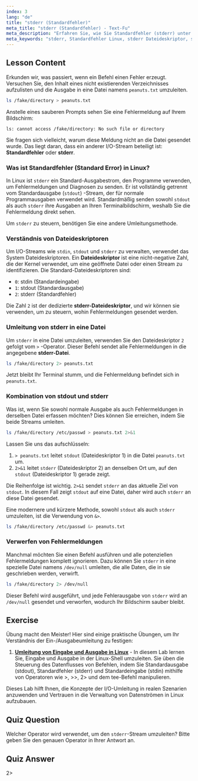 ```yaml
---
index: 3
lang: "de"
title: "stderr (Standardfehler)"
meta_title: "stderr (Standardfehler) - Text-Fu"
meta_description: "Erfahren Sie, wie Sie Standardfehler (stderr) unter Linux verwalten. Dieser Leitfaden behandelt stderr-Umleitung, den stderr-Dateideskriptor (2) und wie man stderr mithilfe von 2>, 2>&1 und &> in eine Datei oder nach /dev/null umleitet."
meta_keywords: "stderr, Standardfehler Linux, stderr Dateideskriptor, stderr Datei, Linux Standardfehler, stderr umleiten, 2>, 2>&1, &>, /dev/null, Bash Fehlerbehandlung"
---
```


## Lesson Content

Erkunden wir, was passiert, wenn ein Befehl einen Fehler erzeugt. Versuchen Sie, den Inhalt eines nicht existierenden Verzeichnisses aufzulisten und die Ausgabe in eine Datei namens `peanuts.txt` umzuleiten.

```bash
ls /fake/directory > peanuts.txt
```

Anstelle eines sauberen Prompts sehen Sie eine Fehlermeldung auf Ihrem Bildschirm:

```plaintext
ls: cannot access /fake/directory: No such file or directory
```

Sie fragen sich vielleicht, warum diese Meldung nicht an die Datei gesendet wurde. Das liegt daran, dass ein anderer I/O-Stream beteiligt ist: **Standardfehler** oder **stderr**.

### Was ist Standardfehler (Standard Error) in Linux?

In Linux ist `stderr` ein Standard-Ausgabestrom, den Programme verwenden, um Fehlermeldungen und Diagnosen zu senden. Er ist vollständig getrennt vom Standardausgabe (`stdout`) -Stream, der für normale Programmausgaben verwendet wird. Standardmäßig senden sowohl `stdout` als auch `stderr` ihre Ausgaben an Ihren Terminalbildschirm, weshalb Sie die Fehlermeldung direkt sehen.

Um `stderr` zu steuern, benötigen Sie eine andere Umleitungsmethode.

### Verständnis von Dateideskriptoren

Um I/O-Streams wie `stdin`, `stdout` und `stderr` zu verwalten, verwendet das System Dateideskriptoren. Ein **Dateideskriptor** ist eine nicht-negative Zahl, die der Kernel verwendet, um eine geöffnete Datei oder einen Stream zu identifizieren. Die Standard-Dateideskriptoren sind:

- `0`: stdin (Standardeingabe)
- `1`: stdout (Standardausgabe)
- `2`: stderr (Standardfehler)

Die Zahl `2` ist der dedizierte **stderr-Dateideskriptor**, und wir können sie verwenden, um zu steuern, wohin Fehlermeldungen gesendet werden.

### Umleitung von stderr in eine Datei

Um `stderr` in eine Datei umzuleiten, verwenden Sie den Dateideskriptor `2` gefolgt vom `>` -Operator. Dieser Befehl sendet alle Fehlermeldungen in die angegebene **stderr-Datei**.

```bash
ls /fake/directory 2> peanuts.txt
```

Jetzt bleibt Ihr Terminal stumm, und die Fehlermeldung befindet sich in `peanuts.txt`.

### Kombination von stdout und stderr

Was ist, wenn Sie sowohl normale Ausgabe als auch Fehlermeldungen in derselben Datei erfassen möchten? Dies können Sie erreichen, indem Sie beide Streams umleiten.

```bash
ls /fake/directory /etc/passwd > peanuts.txt 2>&1
```

Lassen Sie uns das aufschlüsseln:

1. `> peanuts.txt` leitet `stdout` (Dateideskriptor 1) in die Datei `peanuts.txt` um.
2. `2>&1` leitet `stderr` (Dateideskriptor 2) an denselben Ort um, auf den `stdout` (Dateideskriptor 1) gerade zeigt.

Die Reihenfolge ist wichtig. `2>&1` sendet `stderr` an das aktuelle Ziel von `stdout`. In diesem Fall zeigt `stdout` auf eine Datei, daher wird auch `stderr` an diese Datei gesendet.

Eine modernere und kürzere Methode, sowohl `stdout` als auch `stderr` umzuleiten, ist die Verwendung von `&>`.

```bash
ls /fake/directory /etc/passwd &> peanuts.txt
```

### Verwerfen von Fehlermeldungen

Manchmal möchten Sie einen Befehl ausführen und alle potenziellen Fehlermeldungen komplett ignorieren. Dazu können Sie `stderr` in eine spezielle Datei namens `/dev/null` umleiten, die alle Daten, die in sie geschrieben werden, verwirft.

```bash
ls /fake/directory 2> /dev/null
```

Dieser Befehl wird ausgeführt, und jede Fehlerausgabe von `stderr` wird an `/dev/null` gesendet und verworfen, wodurch Ihr Bildschirm sauber bleibt.

## Exercise

Übung macht den Meister! Hier sind einige praktische Übungen, um Ihr Verständnis der Ein-/Ausgabeumleitung zu festigen:

1. **[Umleitung von Eingabe und Ausgabe in Linux](https://labex.io/de/labs/comptia-redirecting-input-and-output-in-linux-590840)** - In diesem Lab lernen Sie, Eingabe und Ausgabe in der Linux-Shell umzuleiten. Sie üben die Steuerung des Datenflusses von Befehlen, indem Sie Standardausgabe (stdout), Standardfehler (stderr) und Standardeingabe (stdin) mithilfe von Operatoren wie >, >>, 2> und dem tee-Befehl manipulieren.

Dieses Lab hilft Ihnen, die Konzepte der I/O-Umleitung in realen Szenarien anzuwenden und Vertrauen in die Verwaltung von Datenströmen in Linux aufzubauen.

## Quiz Question

Welcher Operator wird verwendet, um den `stderr`-Stream umzuleiten? Bitte geben Sie den genauen Operator in Ihrer Antwort an.

## Quiz Answer

2>
